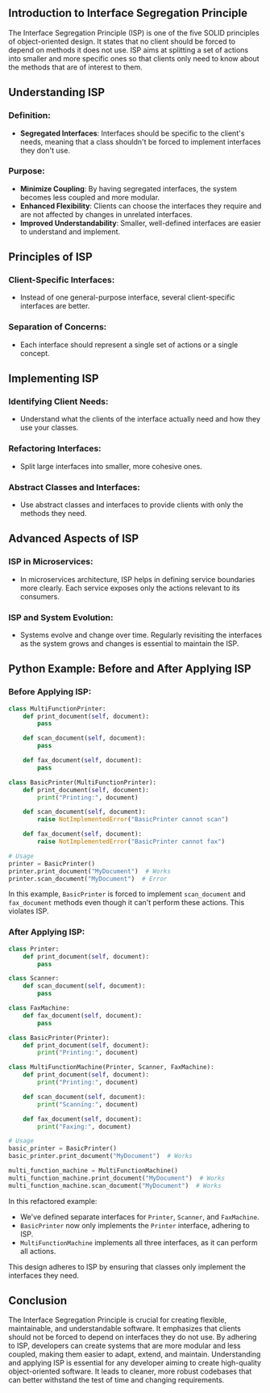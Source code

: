 
## Introduction to Interface Segregation Principle

The Interface Segregation Principle (ISP) is one of the five SOLID principles of object-oriented design. It states that no client should be forced to depend on methods it does not use. ISP aims at splitting a set of actions into smaller and more specific ones so that clients only need to know about the methods that are of interest to them.

## Understanding ISP

### Definition:

- **Segregated Interfaces**: Interfaces should be specific to the client's needs, meaning that a class shouldn't be forced to implement interfaces they don't use.
  
### Purpose:

- **Minimize Coupling**: By having segregated interfaces, the system becomes less coupled and more modular.
- **Enhanced Flexibility**: Clients can choose the interfaces they require and are not affected by changes in unrelated interfaces.
- **Improved Understandability**: Smaller, well-defined interfaces are easier to understand and implement.

## Principles of ISP

### Client-Specific Interfaces:

- Instead of one general-purpose interface, several client-specific interfaces are better.

### Separation of Concerns:

- Each interface should represent a single set of actions or a single concept.

## Implementing ISP

### Identifying Client Needs:

- Understand what the clients of the interface actually need and how they use your classes.

### Refactoring Interfaces:

- Split large interfaces into smaller, more cohesive ones.

### Abstract Classes and Interfaces:

- Use abstract classes and interfaces to provide clients with only the methods they need.

## Advanced Aspects of ISP

### ISP in Microservices:

- In microservices architecture, ISP helps in defining service boundaries more clearly. Each service exposes only the actions relevant to its consumers.

### ISP and System Evolution:

- Systems evolve and change over time. Regularly revisiting the interfaces as the system grows and changes is essential to maintain the ISP.

## Python Example: Before and After Applying ISP

### Before Applying ISP:

```python
class MultiFunctionPrinter:
    def print_document(self, document):
        pass

    def scan_document(self, document):
        pass

    def fax_document(self, document):
        pass

class BasicPrinter(MultiFunctionPrinter):
    def print_document(self, document):
        print("Printing:", document)

    def scan_document(self, document):
        raise NotImplementedError("BasicPrinter cannot scan")

    def fax_document(self, document):
        raise NotImplementedError("BasicPrinter cannot fax")

# Usage
printer = BasicPrinter()
printer.print_document("MyDocument")  # Works
printer.scan_document("MyDocument")  # Error
```

In this example, `BasicPrinter` is forced to implement `scan_document` and `fax_document` methods even though it can't perform these actions. This violates ISP.

### After Applying ISP:

```python
class Printer:
    def print_document(self, document):
        pass

class Scanner:
    def scan_document(self, document):
        pass

class FaxMachine:
    def fax_document(self, document):
        pass

class BasicPrinter(Printer):
    def print_document(self, document):
        print("Printing:", document)

class MultiFunctionMachine(Printer, Scanner, FaxMachine):
    def print_document(self, document):
        print("Printing:", document)

    def scan_document(self, document):
        print("Scanning:", document)

    def fax_document(self, document):
        print("Faxing:", document)

# Usage
basic_printer = BasicPrinter()
basic_printer.print_document("MyDocument")  # Works

multi_function_machine = MultiFunctionMachine()
multi_function_machine.print_document("MyDocument")  # Works
multi_function_machine.scan_document("MyDocument")  # Works
```

In this refactored example:

- We've defined separate interfaces for `Printer`, `Scanner`, and `FaxMachine`.
- `BasicPrinter` now only implements the `Printer` interface, adhering to ISP.
- `MultiFunctionMachine` implements all three interfaces, as it can perform all actions.

This design adheres to ISP by ensuring that classes only implement the interfaces they need.

## Conclusion

The Interface Segregation Principle is crucial for creating flexible, maintainable, and understandable software. It emphasizes that clients should not be forced to depend on interfaces they do not use. By adhering to ISP, developers can create systems that are more modular and less coupled, making them easier to adapt, extend, and maintain. Understanding and applying ISP is essential for any developer aiming to create high-quality object-oriented software. It leads to cleaner, more robust codebases that can better withstand the test of time and changing requirements.